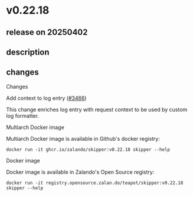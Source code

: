 # v0.22.18

## release on 20250402
## description
## changes
Changes

Add context to log entry (<a class="issue-link js-issue-link" data-error-text="Failed to load title" data-id="2962802838" data-permission-text="Title is private" data-url="https://github.com/zalando/skipper/issues/3466" data-hovercard-type="pull_request" data-hovercard-url="/zalando/skipper/pull/3466/hovercard" href="https://github.com/zalando/skipper/pull/3466">#3466</a>)

This change enriches log entry with request context to be used by custom log formatter.

Multiarch Docker image

Multiarch Docker image is available in Github's docker registry:

    docker run -it ghcr.io/zalando/skipper:v0.22.18 skipper --help

Docker image

Docker image is available in Zalando's Open Source registry:

    docker run -it registry.opensource.zalan.do/teapot/skipper:v0.22.18 skipper --help


